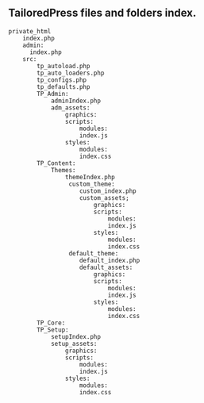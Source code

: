## TailoredPress files and folders index.

    private_html    
        index.php 
        admin:
          index.php
        src:
            tp_autoload.php
            tp_auto_loaders.php
            tp_configs.php
            tp_defaults.php
            TP_Admin:
                adminIndex.php
                adm_assets:
                    graphics:
                    scripts:
                        modules:
                        index.js
                    styles:
                        modules:
                        index.css
            TP_Content:
                Themes:
                    themeIndex.php
                     custom_theme:
                        custom_index.php
                        custom_assets;
                            graphics:
                            scripts:
                                modules:
                                index.js
                            styles:
                                modules:
                                index.css
                     default_theme:
                        default_index.php
                        default_assets:
                            graphics:
                            scripts:
                                modules:
                                index.js
                            styles:
                                modules:
                                index.css
            TP_Core:
            TP_Setup:
                setupIndex.php
                setup_assets:
                    graphics:
                    scripts:
                        modules:
                        index.js
                    styles:
                        modules:
                        index.css
                